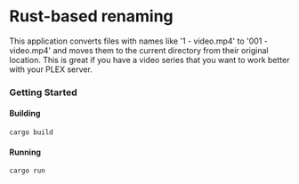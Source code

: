 # Rust-based renaming
This application converts files with names like '1 - video.mp4' to '001 - video.mp4' and moves them to the current directory from their original location.
This is great if you have a video series that you want to work better with your PLEX server.

### Getting Started
#### Building
```
cargo build
```
#### Running
```
cargo run
```

